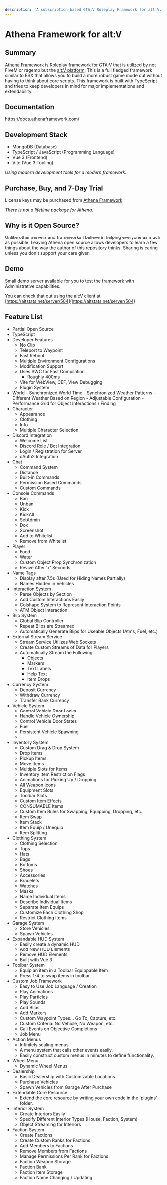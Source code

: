 ```yaml
---
description: 'A subscription based GTA:V Roleplay Framework for alt:V.'
---
```


# Athena Framework for alt:V

## Summary

[Athena Framework](https://athenaframework.com) is Roleplay framework for GTA:V that is utilized by not FiveM or ragemp but the [alt:V platform](https://altv.mp). This is a full fledged framework similar to ESX that allows you to build a more robust game mode out without having to think about core scripts. This framework is built with TypeScript and tries to keep developers in mind for major implementations and extendability.

## Documentation

https://docs.athenaframework.com/

## Development Stack

* MongoDB (Database)
* TypeScript / JavaScript (Programming Language)
* Vue 3 (Frontend)
* Vite (Vue 3 Tooling)

_Using modern development tools for a modern framework._

## Purchase, Buy, and 7-Day Trial

License keys may be purchased from [Athena Framework](https://athenaframework.com).

_There is not a lifetime package for Athena._

## Why is it Open Source?

Unlike other servers and frameworks I believe in helping everyone as much as possible. Leaving Athena open source allows developers to learn a few things about the way the author of this repository thinks. Sharing is caring unless you don't support your care giver.

## Demo

Small demo server available for you to test the framework with Administrative capabilities. 

You can check that out using the alt:V client at [https://altstats.net/server/504](https://altstats.net/server/504)

## Feature List

- Partial Open Source
- TypeScript
-   Developer Features
    -   No Clip
    -   Teleport to Waypoint
    -   Fast Reboot
    -   Multiple Environment Configurations
    -   Modification Support
    -   Uses SWC for Fast Compilation
        -   Roughly 400ms
    - Vite for WebView, CEF, View Debugging
    - Plugin System
-    World
    -   Synchronized World Time
    -   Synchronized Weather Patterns
    -   Different Weather Based on Region
    -   Adjustable Configuration
    -   Performance Grid for Object Interactions / Finding
- Character
  - Appearance
  - Clothing
  - Info
  - Multiple Character Selection
- Discord Integration
  - Welcome List
  - Discord Role / Bot Integration
  - Login / Registration for Server
  - oAuth2 Integration
- Chat
  - Command System
  - Distance
  - Built-in Commands
  - Permission Based Commands
  - Custom Commands
- Console Commands
    -   Ban
    -   Unban
    -   Kick
    -   KickAll
    -   SetAdmin
    -   Dox
    -   Screenshot
    -   Add to Whitelist
    -   Remove from Whitelist
-   Player
    -   Food
    -   Water
    -   Custom Object Prop Synchronization
    -   Revive After 'x' Seconds
-   Name Tags
    -   Display after 7.5s \(Used for Hiding Names Partially\)
    -   Names Hidden in Vehicles
-   Interaction System
    -   Parse Objects by Section
    -   Add Custom Interactions Easily
    -   Colshape System to Represent Interaction Points
    -   ATM Object Interaction
-   Blip System
    -   Global Blip Controller
    -   Repeat Blips are Streamed
    -   Automatically Generate Blips for Useable Objects (Atms, Fuel, etc.)
- External Stream Service
  - Stream Service Utilizes Web Sockets
  - Create Custom Streams of Data for Players
  - Automatically Stream the Following
    - Objects
    - Markers
    - Text Labels
    - Help Text
    - Item Drops
-   Currency System
    -   Deposit Currency
    -   Withdraw Currency
    -   Transfer Bank Currency
-   Vehicle System
    -   Control Vehicle Door Locks
    -   Handle Vehicle Ownership
    -   Control Vehicle Door States
    -   Fuel
    -   Persistent Vehicle Spawning
    -   
-   Inventory System
    -   Custom Drag & Drop System
    -   Drop Items
    -   Pickup Items
    -   Move Items
    -   Multiple Slots for Items
    -   Inventory Item Restriction Flags
    -   Animations for Picking Up / Dropping
    -   All Weapon Icons
    -   Equipment Slots
    -   Toolbar Slots
    -   Custom Item Effects
    -   CONSUMABLE Items
    -   Custom Item Rules for Swapping, Equipping, Dropping, etc.
    -   Item Swap
    -   Item Stack
    -   Item Equip / Unequip
    -   Item Splitting
-   Clothing System
    -   Clothing Selection
    -   Tops
    -   Hats
    -   Bags
    -   Bottoms
    -   Shoes
    -   Accessories
    -   Bracelets
    -   Watches
    -   Masks
    -   Name Individual Items
    -   Describe Individual Items
    -   Separate Item Equips
    -   Customize Each Clothing Shop
    -   Restrict Clothing Items
- Garage System
    - Store Vehicles
    - Spawn Vehicles
- Expandable HUD System
    - Easily create a dynamic HUD
    - Add New HUD Elements
    - Remove HUD Elements
    - Built with Vue 3
-   Toolbar System
    -   Equip an item in a Toolbar Equippable Item
    -   Press 1-4 to swap items in toolbar
-   Custom Job Framework
    -   Easy to Use Job Language / Creation
    -   Play Animations
    -   Play Particles
    -   Play Sounds
    -   Add Blips
    -   Add Markers
    -   Custom Waypoint Types... Go To, Capture, etc.
    -   Custom Criteria: No Vehicle, No Weapon, etc.
    -   Call Events on Objective Completions
    -   Job Menu
-   Action Menus
    -   Infinitely scaling menus
    -   A menu system that calls other events easily.
    -   Easily construct custom menus in minutes to define functionality.
-   Wheel Menu
    -   Dynamic Wheel Menus
-   Dealership
    -   Basic Dealership with Customizable Locations
    -   Purchase Vehicles
    -   Spawn Vehicles from Garage After Purchase
-   Extendable Core Resource
    -   Extend the core resource by writing your own code in the 'plugins' folder.
-   Interior System
    -   Create Interiors Easily
    -   Specify Different Interior Types (House, Faction, System)
    -   Object Streaming for Interiors
-   Faction System
    -   Create Factions
    -   Create Custom Ranks for Factions
    -   Add Members to Factions
    -   Remove Members from Factions
    -   Manage Permissions Per Rank for Factions
    -   Faction Weapon Storage
    -   Faction Bank
    -   Faction Item Storage
    -   Faction Name Changing / Updating
